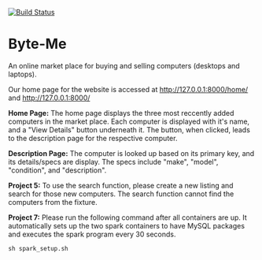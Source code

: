 [![Build Status](https://travis-ci.org/ww6vh/Byte-Me.svg?branch=master)](https://travis-ci.org/ww6vh/Byte-Me)
# Byte-Me
An online market place for buying and selling computers (desktops and laptops). 

Our home page for the website is accessed at http://127.0.0.1:8000/home/ and http://127.0.0.1:8000/

**Home Page:** 
The home page displays the three most reccently added computers in the market place. Each computer is displayed with it's name, and a "View Details" button underneath it. The button, when clicked, leads to the description page for the respective computer. 

**Description Page:**
The computer is looked up based on its primary key, and its details/specs are display. The specs include "make", "model", "condition", and "description".  

**Project 5:** 
To use the search function, please create a new listing and search for those new computers. The search function cannot find the computers from the fixture.

**Project 7:**
Please run the following command after all containers are up. It automatically sets up the two spark containers to have MySQL packages and executes the spark program every 30 seconds.  
~~~~
sh spark_setup.sh
~~~~
